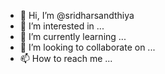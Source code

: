 - 👋 Hi, I’m @sridharsandthiya
- 👀 I’m interested in ...
- 🌱 I’m currently learning ...
- 💞️ I’m looking to collaborate on ...
- 📫 How to reach me ...

<!---
sridharsandthiya/sridharsandthiya is a ✨ special ✨ repository because its `README.md` (this file) appears on your GitHub profile.
You can click the Preview link to take a look at your changes.
--->
